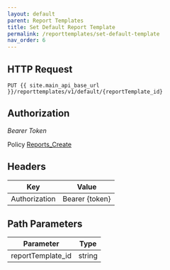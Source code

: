 ```yaml
---
layout: default
parent: Report Templates
title: Set Default Report Template
permalink: /reporttemplates/set-default-template
nav_order: 6
---
```


## HTTP Request
```
PUT {{ site.main_api_base_url }}/reporttemplates/v1/default/{reportTemplate_id}
```
## Authorization

*Bearer Token*

Policy
[Reports_Create]({{site.url}}{{site.baseurl}}/authentication/policies#reports_create)

## Headers

| Key     | Value        |
| ----------- | ----------- |
| Authorization | Bearer {token}      |

## Path Parameters

| Parameter   | Type        |
| ----------- | ----------- |
| reportTemplate_id | string      |
